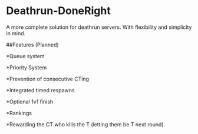 # Deathrun-DoneRight
A more complete solution for deathrun servers. With flexibility and simplicity in mind.


##Features (Planned)

*Queue system

*Priority System

*Prevention of consecutive CTing

*Integrated timed respawns

*Optional 1v1 finish

*Rankings

*Rewarding the CT who kills the T (letting them be T next round).
